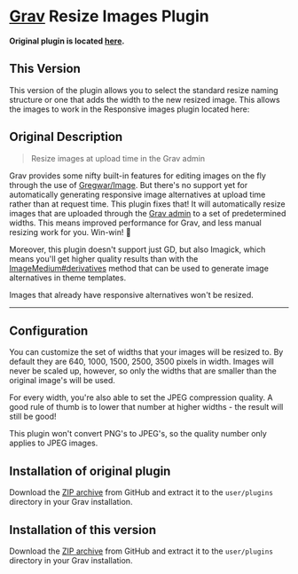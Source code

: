 # [Grav](http://getgrav.org) Resize Images Plugin

**Original plugin is located [here](https://github.com/fredrikekelund/grav-plugin-resize-images/issues).**

## This Version

This version of the plugin allows you to select the standard resize naming structure or one that adds the width to the new resized image. This allows the images to work in the Responsive images plugin located here: [](https://github.com/OliverO2/grav-plugin-responsive-images)

## Original Description

> Resize images at upload time in the Grav admin

Grav provides some nifty built-in features for editing images on the fly through
the use of [Gregwar/Image](https://github.com/Gregwar/Image). But there's no
support yet for automatically generating responsive image alternatives at upload
time rather than at request time. This plugin fixes that! It will automatically
resize images that are uploaded through the [Grav
admin](https://github.com/getgrav/grav-plugin-admin) to a set of predetermined
widths. This means improved performance for Grav, and less manual resizing work
for you. Win-win! :tada:

Moreover, this plugin doesn't support just GD, but also Imagick, which means
you'll get higher quality results than with the
[ImageMedium#derivatives](https://learn.getgrav.org/content/media#sizes-with-media-queries)
method that can be used to generate image alternatives in theme templates.

Images that already have responsive alternatives won't be resized.

----------------------------------------

## Configuration

You can customize the set of widths that your images will be resized to. By
default they are 640, 1000, 1500, 2500, 3500 pixels in width. Images will never
be scaled up, however, so only the widths that are smaller than the original
image's will be used.

For every width, you're also able to set the JPEG compression quality.  A good
rule of thumb is to lower that number at higher widths - the result will still
be good!

This plugin won't convert PNG's to JPEG's, so the quality number only applies to
JPEG images.

## Installation of original plugin

Download the [ZIP
archive](https://github.com/fredrikekelund/grav-plugin-resize-images/archive/master.zip)
from GitHub and extract it to the `user/plugins` directory in your Grav
installation.

## Installation of this version

Download the [ZIP
archive](https://github.com/SimpleByDesign/grav-plugin-resize-images/archive/master.zip)
from GitHub and extract it to the `user/plugins` directory in your Grav
installation.
